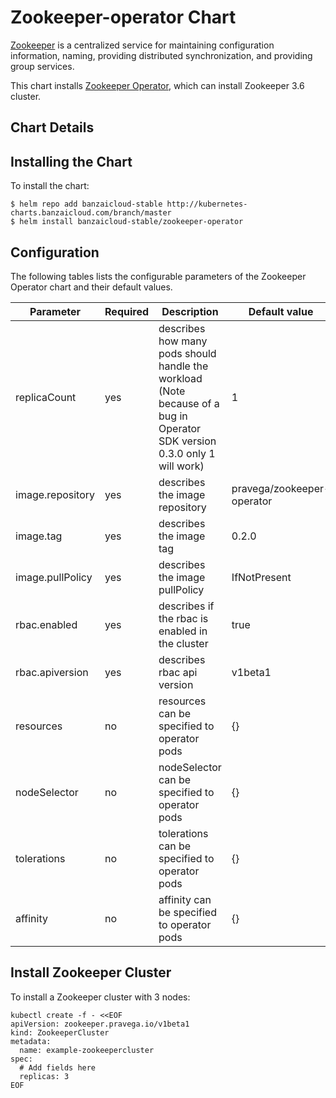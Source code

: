 # Zookeeper-operator Chart

[Zookeeper](https://zookeeper.apache.org/) is a centralized service for maintaining configuration information, naming, providing distributed synchronization, and providing group services.

This chart installs [Zookeeper Operator](https://github.com/pravega/zookeeper-operator), which can install Zookeeper 3.6 cluster.

## Chart Details

## Installing the Chart

To install the chart:

```
$ helm repo add banzaicloud-stable http://kubernetes-charts.banzaicloud.com/branch/master
$ helm install banzaicloud-stable/zookeeper-operator
```

## Configuration

The following tables lists the configurable parameters of the Zookeeper Operator chart and their default values.

| Parameter | Required | Description | Default value |
| --------- | -------- | ----------- | ------------- |
| replicaCount | yes | describes how many pods should handle the workload (Note because of a bug in Operator SDK version 0.3.0 only 1 will work) | 1 |
| image.repository | yes | describes the image repository | pravega/zookeeper-operator |
| image.tag | yes | describes the image tag | 0.2.0 |
| image.pullPolicy | yes | describes the image pullPolicy | IfNotPresent |
| rbac.enabled | yes | describes if the rbac is enabled in the cluster | true |
| rbac.apiversion | yes | describes rbac api version | v1beta1 |
| resources | no | resources can be specified to operator pods | {} |
| nodeSelector | no | nodeSelector can be specified to operator pods | {} |
| tolerations | no | tolerations can be specified to operator pods | {} |
| affinity | no | affinity can be specified to operator pods | {} |


## Install Zookeeper Cluster

To install a Zookeeper cluster with 3 nodes:

```
kubectl create -f - <<EOF
apiVersion: zookeeper.pravega.io/v1beta1
kind: ZookeeperCluster
metadata:
  name: example-zookeepercluster
spec:
  # Add fields here
  replicas: 3
EOF
```